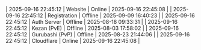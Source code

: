 | 2025-09-16 22:45:12 | Website | Online | 2025-09-16 22:45:08 |
| 2025-09-16 22:45:12 | Registration | Offline | 2025-09-09 16:40:23 |
| 2025-09-16 22:45:12 | Auth Server | Offline | 2025-08-18 09:33:31 |
| 2025-09-16 22:45:12 | Kezan (PvE) | Offline | 2025-08-03 17:58:02 |
| 2025-09-16 22:45:12 | Gurubashi (PvP) | Offline | 2025-08-23 21:44:06 |
| 2025-09-16 22:45:12 | Cloudflare | Online | 2025-09-16 22:45:08 |
